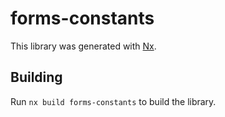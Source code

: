 # forms-constants

This library was generated with [Nx](https://nx.dev).

## Building

Run `nx build forms-constants` to build the library.
